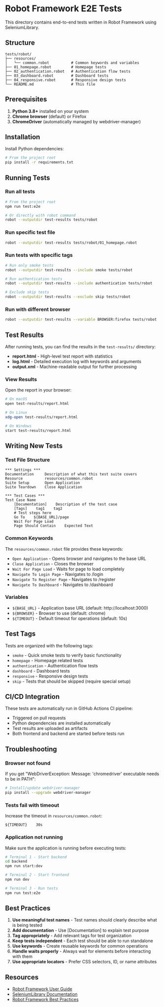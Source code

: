# Robot Framework E2E Tests

This directory contains end-to-end tests written in Robot Framework using SeleniumLibrary.

## Structure

```
tests/robot/
├── resources/
│   └── common.robot          # Common keywords and variables
├── 01_homepage.robot         # Homepage tests
├── 02_authentication.robot   # Authentication flow tests
├── 03_dashboard.robot        # Dashboard tests
├── 04_responsive.robot       # Responsive design tests
└── README.md                 # This file
```

## Prerequisites

1. **Python 3.8+** installed on your system
2. **Chrome browser** (default) or Firefox
3. **ChromeDriver** (automatically managed by webdriver-manager)

## Installation

Install Python dependencies:

```bash
# From the project root
pip install -r requirements.txt
```

## Running Tests

### Run all tests

```bash
# From the project root
npm run test:e2e

# Or directly with robot command
robot --outputdir test-results tests/robot
```

### Run specific test file

```bash
robot --outputdir test-results tests/robot/01_homepage.robot
```

### Run tests with specific tags

```bash
# Run only smoke tests
robot --outputdir test-results --include smoke tests/robot

# Run authentication tests
robot --outputdir test-results --include authentication tests/robot

# Exclude skip tests
robot --outputdir test-results --exclude skip tests/robot
```

### Run with different browser

```bash
robot --outputdir test-results --variable BROWSER:firefox tests/robot
```

## Test Results

After running tests, you can find the results in the `test-results/` directory:

- **report.html** - High-level test report with statistics
- **log.html** - Detailed execution log with keywords and arguments
- **output.xml** - Machine-readable output for further processing

### View Results

Open the report in your browser:

```bash
# On macOS
open test-results/report.html

# On Linux
xdg-open test-results/report.html

# On Windows
start test-results/report.html
```

## Writing New Tests

### Test File Structure

```robot
*** Settings ***
Documentation     Description of what this test suite covers
Resource          resources/common.robot
Suite Setup       Open Application
Suite Teardown    Close Application

*** Test Cases ***
Test Case Name
    [Documentation]    Description of the test case
    [Tags]    tag1    tag2
    # Test steps here
    Go To    ${BASE_URL}/page
    Wait For Page Load
    Page Should Contain    Expected Text
```

### Common Keywords

The `resources/common.robot` file provides these keywords:

- `Open Application` - Opens browser and navigates to the base URL
- `Close Application` - Closes the browser
- `Wait For Page Load` - Waits for page to load completely
- `Navigate To Login Page` - Navigates to /login
- `Navigate To Register Page` - Navigates to /register
- `Navigate To Dashboard` - Navigates to /dashboard

### Variables

- `${BASE_URL}` - Application base URL (default: http://localhost:3000)
- `${BROWSER}` - Browser to use (default: chrome)
- `${TIMEOUT}` - Default timeout for operations (default: 10s)

## Test Tags

Tests are organized with the following tags:

- `smoke` - Quick smoke tests to verify basic functionality
- `homepage` - Homepage related tests
- `authentication` - Authentication flow tests
- `dashboard` - Dashboard tests
- `responsive` - Responsive design tests
- `skip` - Tests that should be skipped (require special setup)

## CI/CD Integration

These tests are automatically run in GitHub Actions CI pipeline:

- Triggered on pull requests
- Python dependencies are installed automatically
- Test results are uploaded as artifacts
- Both frontend and backend are started before tests run

## Troubleshooting

### Browser not found

If you get "WebDriverException: Message: 'chromedriver' executable needs to be in PATH":

```bash
# Install/update webdriver-manager
pip install --upgrade webdriver-manager
```

### Tests fail with timeout

Increase the timeout in `resources/common.robot`:

```robot
${TIMEOUT}    30s
```

### Application not running

Make sure the application is running before executing tests:

```bash
# Terminal 1 - Start backend
cd backend
npm run start:dev

# Terminal 2 - Start frontend
npm run dev

# Terminal 3 - Run tests
npm run test:e2e
```

## Best Practices

1. **Use meaningful test names** - Test names should clearly describe what is being tested
2. **Add documentation** - Use [Documentation] to explain test purpose
3. **Tag appropriately** - Add relevant tags for test organization
4. **Keep tests independent** - Each test should be able to run standalone
5. **Use keywords** - Create reusable keywords for common operations
6. **Handle waits properly** - Always wait for elements before interacting with them
7. **Use appropriate locators** - Prefer CSS selectors, ID, or name attributes

## Resources

- [Robot Framework User Guide](https://robotframework.org/robotframework/latest/RobotFrameworkUserGuide.html)
- [SeleniumLibrary Documentation](https://robotframework.org/SeleniumLibrary/SeleniumLibrary.html)
- [Robot Framework Best Practices](https://github.com/robotframework/HowToWriteGoodTestCases/blob/master/HowToWriteGoodTestCases.rst)
